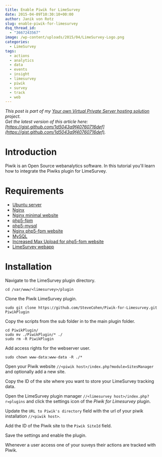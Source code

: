 ```yaml
---
title: Enable Piwik for LimeSurvey
date: 2015-04-09T10:30:10+00:00
author: Janik von Rotz
slug: enable-piwik-for-limesurvey
dsq_thread_id:
  - "3667243567"
image: /wp-content/uploads/2015/04/LimeSurvey-Logo.png
categories:
  - LimeSurvey
tags:
  - actions
  - analytics
  - data
  - events
  - insight
  - limesurvey
  - piwik
  - survey
  - track
  - web
---
```

*This post is part of my [Your own Virtual Private Server hosting solution](https://janikvonrotz.ch/your-own-virtual-private-server-hosting-solution/) project.*  
*Get the latest version of this article here: [https://gist.github.com/1d5043a9f40760716def](https://gist.github.com/1d5043a9f40760716def).*  

# Introduction

Piwik is an Open Source webanalytics software. In this tutorial you'll learn how to integrate the Piwiks plugin for LimeSurvey.
<!--more-->
# Requirements

* [Ubuntu server](https://janikvonrotz.ch/2014/03/13/deploy-ubuntu-server/)
* [Nginx](https://janikvonrotz.ch/2014/03/31/install-nginx/)
* [Nginx minimal website](https://janikvonrotz.ch/2014/04/01/nginx-minimal-website/)
* [php5-fpm](https://janikvonrotz.ch/2014/03/20/install-php5-fpm/)
* [php5-mysql](https://janikvonrotz.ch/2014/03/25/install-php5-modules/)
* [Nginx php5-fpm website](https://janikvonrotz.ch/2014/04/11/install-nginx-php5-fpm-website/)
* [MySQL](https://janikvonrotz.ch/2014/04/07/install-mysql/)
* [Increased Max Upload for php5-fpm website](https://janikvonrotz.ch/2014/04/11/increase-max-upload-for-php5-fpm-website/)
* [LimeSurvey webapp](https://janikvonrotz.ch/2015/04/08/install-limesurvey-webapp/)

# Installation

Navigate to the LimeSurvey plugin directory.

    cd /var/www/<limesurvey>/plugin

Clone the Piwik LimeSurvey plugin.

    sudo git clone https://github.com/SteveCohen/Piwik-for-Limesurvey.git PiwikPlugin

Copy the scripts from the sub folder in to the main plugin folder.

    cd PiwikPlugin/
    sudo mv ./PiwikPlugin/* ./
    sudo rm -R PiwikPlugin

Add access rights for the webserver user.

    sudo chown www-data:www-data -R ./*

Open your Piwik website `//<piwik host>/index.php?module=SitesManager` and optionally add a new site.

Copy the ID of the site where you want to store your LimeSurvey tracking data.

Open the LimeSurvey plugin manager `//<limesurvey host>/index.php?r=plugins` and click the settings icon of the *Piwik for Limesurvey* plugin.

Update the `URL to Piwik's directory` field with the url of your piwik installation `//<piwik host>`.

Add the ID of the Piwik site to the `Piwik SiteId` field.

Save the settings and enable the plugin.

Whenever a user access one of your suveys their actions are tracked with Piwik. 